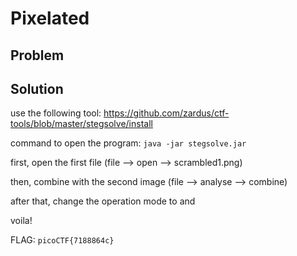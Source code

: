 # Pixelated

## Problem

## Solution

use the following tool:
https://github.com/zardus/ctf-tools/blob/master/stegsolve/install

command to open the program: `java -jar stegsolve.jar`

first, open the first file (file --> open --> scrambled1.png)

then, combine with the second image (file --> analyse --> combine)

after that, change the operation mode to and

voila!

FLAG: `picoCTF{7188864c}`
